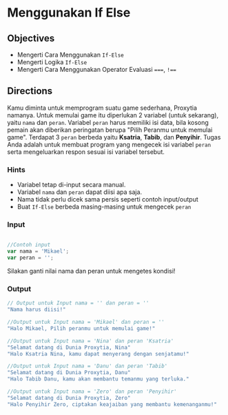# Menggunakan If Else

## Objectives

* Mengerti Cara Menggunakan `If-Else`
* Mengerti Logika `If-Else`
* Mengerti Cara Menggunakan Operator Evaluasi `===`, `!==`

## Directions

Kamu diminta untuk memprogram suatu game sederhana, Proxytia namanya. Untuk memulai game itu diperlukan 2 variabel (untuk sekarang), yaitu `nama` dan  `peran`. Variabel `peran` harus memiliki isi data, bila kosong pemain akan diberikan peringatan berupa "Pilih Peranmu untuk memulai game". Terdapat 3 `peran` berbeda yaitu **Ksatria**, **Tabib**, dan **Penyihir**. Tugas Anda adalah untuk membuat program yang mengecek isi variabel `peran` serta mengeluarkan respon sesuai isi variabel tersebut.

### Hints

* Variabel tetap di-input secara manual.
* Variabel `nama` dan `peran` dapat diisi apa saja.
* Nama tidak perlu dicek sama persis seperti contoh input/output
* Buat `If-Else` berbeda masing-masing untuk mengecek `peran`

### Input

```javascript

//Contoh input
var nama = 'Mikael';
var peran = '';
```

Silakan ganti nilai nama dan peran untuk mengetes kondisi!

### Output

```javascript
// Output untuk Input nama = '' dan peran = ''
"Nama harus diisi!"

//Output untuk Input nama = 'Mikael' dan peran = ''
"Halo Mikael, Pilih peranmu untuk memulai game!"

//Output untuk Input nama = 'Nina' dan peran 'Ksatria'
"Selamat datang di Dunia Proxytia, Nina"
"Halo Ksatria Nina, kamu dapat menyerang dengan senjatamu!"

//Output untuk Input nama = 'Danu' dan peran 'Tabib'
"Selamat datang di Dunia Proxytia, Danu"
"Halo Tabib Danu, kamu akan membantu temanmu yang terluka."

//Output untuk Input nama = 'Zero' dan peran 'Penyihir'
"Selamat datang di Dunia Proxytia, Zero"
"Halo Penyihir Zero, ciptakan keajaiban yang membantu kemenanganmu!"
```
